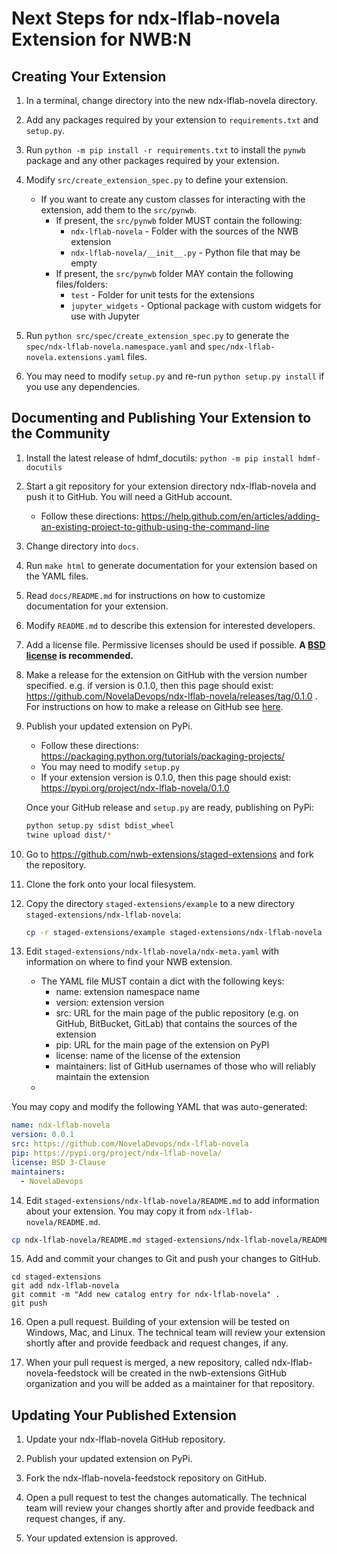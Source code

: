 # Next Steps for ndx-lflab-novela Extension for NWB:N

## Creating Your Extension

1. In a terminal, change directory into the new ndx-lflab-novela directory.

2. Add any packages required by your extension to `requirements.txt` and `setup.py`.

3. Run `python -m pip install -r requirements.txt` to install the `pynwb` package
and any other packages required by your extension.

4. Modify `src/create_extension_spec.py` to define your extension.

    - If you want to create any custom classes for interacting with the extension,
      add them to the `src/pynwb`.
      - If present, the `src/pynwb` folder MUST contain the following:
        - `ndx-lflab-novela` - Folder with the sources of the NWB extension
        - `ndx-lflab-novela/__init__.py` - Python file that may be empty
      - If present, the `src/pynwb` folder MAY contain the following files/folders:
        - `test` - Folder for unit tests for the extensions
        - `jupyter_widgets` - Optional package with custom widgets for use with Jupyter

5. Run `python src/spec/create_extension_spec.py` to generate the
`spec/ndx-lflab-novela.namespace.yaml` and
`spec/ndx-lflab-novela.extensions.yaml` files.

6. You may need to modify `setup.py` and re-run `python setup.py install` if you
use any dependencies.


## Documenting and Publishing Your Extension to the Community

1. Install the latest release of hdmf_docutils: `python -m pip install hdmf-docutils`

2. Start a git repository for your extension directory ndx-lflab-novela
 and push it to GitHub. You will need a GitHub account.
    - Follow these directions:
  https://help.github.com/en/articles/adding-an-existing-project-to-github-using-the-command-line

3. Change directory into `docs`.

4. Run `make html` to generate documentation for your extension based on the YAML files.

5. Read `docs/README.md` for instructions on how to customize documentation for
your extension.

6. Modify `README.md` to describe this extension for interested developers.

7. Add a license file. Permissive licenses should be used if possible. **A [BSD license](https://opensource.org/licenses/BSD-3-Clause) is recommended.**

8. Make a release for the extension on GitHub with the version number specified. e.g. if version is 0.1.0, then this page should exist: https://github.com/NovelaDevops/ndx-lflab-novela/releases/tag/0.1.0 . For instructions on how to make a release on GitHub see [here](https://help.github.com/en/github/administering-a-repository/creating-releases).

9. Publish your updated extension on PyPi.
    - Follow these directions: https://packaging.python.org/tutorials/packaging-projects/
    - You may need to modify `setup.py`
    - If your extension version is 0.1.0, then this page should exist: https://pypi.org/project/ndx-lflab-novela/0.1.0

   Once your GitHub release and ``setup.py`` are ready, publishing on PyPi:
    ```bash
    python setup.py sdist bdist_wheel
    twine upload dist/*
    ```

10. Go to https://github.com/nwb-extensions/staged-extensions and fork the
repository.

11. Clone the fork onto your local filesystem.

12. Copy the directory `staged-extensions/example` to a new directory
`staged-extensions/ndx-lflab-novela`:

    ```bash
    cp -r staged-extensions/example staged-extensions/ndx-lflab-novela
    ```

13. Edit `staged-extensions/ndx-lflab-novela/ndx-meta.yaml`
with information on where to find your NWB extension.
    - The YAML file MUST contain a dict with the following keys:
      - name: extension namespace name
      - version: extension version
      - src: URL for the main page of the public repository (e.g. on GitHub, BitBucket, GitLab) that contains the sources of the extension
      - pip: URL for the main page of the extension on PyPI
      - license: name of the license of the extension
      - maintainers: list of GitHub
      usernames of those who will reliably maintain the extension
    -

  You may copy and modify the following YAML that was auto-generated:
```yaml
name: ndx-lflab-novela
version: 0.0.1
src: https://github.com/NovelaDevops/ndx-lflab-novela
pip: https://pypi.org/project/ndx-lflab-novela/
license: BSD 3-Clause
maintainers:
  - NovelaDevops
```

14. Edit `staged-extensions/ndx-lflab-novela/README.md`
to add information about your extension. You may copy it from
`ndx-lflab-novela/README.md`.

  ```bash
cp ndx-lflab-novela/README.md staged-extensions/ndx-lflab-novela/README.md
```

15. Add and commit your changes to Git and push your changes to GitHub.
```
cd staged-extensions
git add ndx-lflab-novela
git commit -m "Add new catalog entry for ndx-lflab-novela" .
git push
```

16. Open a pull request. Building of your extension will be tested on Windows,
Mac, and Linux. The technical team will review your extension shortly after
and provide feedback and request changes, if any.

17. When your pull request is merged, a new repository, called
ndx-lflab-novela-feedstock will be created in the nwb-extensions
GitHub organization and you will be added as a maintainer for that repository.


## Updating Your Published Extension

1. Update your ndx-lflab-novela GitHub repository.

2. Publish your updated extension on PyPi.

3. Fork the ndx-lflab-novela-feedstock repository on GitHub.

4. Open a pull request to test the changes automatically. The technical team
will review your changes shortly after and provide feedback and request changes,
 if any.

5. Your updated extension is approved.
